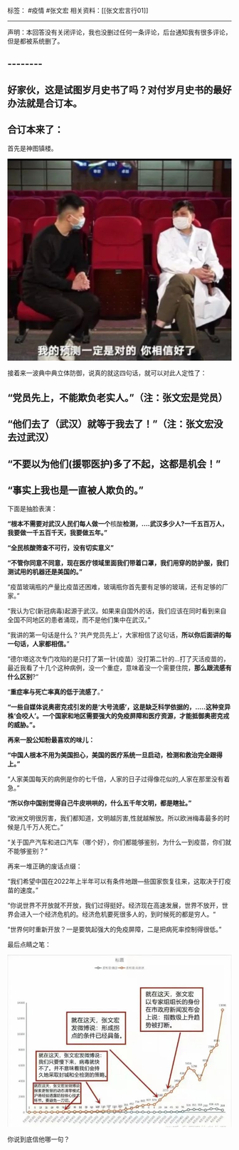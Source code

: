 标签： #疫情 #张文宏
相关资料：[[张文宏言行01]]
***
声明：本回答没有关闭评论，我也没删过任何一条评论，后台通知我有很多评论，但是都被系统删了。

## \--------

## 好家伙，这是试图岁月史书了吗？对付岁月史书的最好办法就是合订本。

## 合订本来了：

首先是神图镇楼。

[![1673197090412.jpeg](https://raw.githubusercontent.com/bluntvoice/mypic/main/1673197090412.jpeg)](https://raw.githubusercontent.com/bluntvoice/mypic/main/1673197090412.jpeg)

接着来一波典中典立体防御，说真的就这四句话，就可以对此人定性了：

## **“党员先上，不能欺负老实人。”（注：张文宏是党员）**

## **“他们去了（武汉）就等于我去了！”（注：张文宏没去过武汉）**

## **“不要以为他们(援鄂医护)多了不起，这都是机会！”**

## **“事实上我也是一直被人欺负的。”**

下面是抽脸表演：

**“根本不需要对武汉人民们每人做一个**核酸**检测，....武汉多少人?一千五百万人，我要做一千五百千天，我要做五年。”**

**“全民核酸筛查不可行，没有切实意义”**

**“不管你同意不同意，现在医疗领域里面我们带着口罩，我们用穿的防护服，我们测试用的机器还是美国的。”**

“疫苗玻璃瓶的产量比疫苗还困难，玻璃瓶你首先要有足够的玻璃，还有足够的厂家。”

“我认为它(新冠病毒)起源于武汉。如果来自国外的话，我们应该在同时看到来自全国不同地区的患者涌现，而不是他们集中在武汉。”

“我讲的第一句话是什么？‘共产党员先上’，大家相信了这句话，**所以你后面讲的每一句话，人家都相信。**”

“德尔塔这次专门攻陷的是只打了第一针(疫苗）没打第二针的...打了灭活疫苗的，最近我看了十几个这种病例，没一个重症，意味着没一个需要住院，**那么跟流感有什么区别**?“

“**重症率与死亡率真的低于流感了**。”

**“一些自媒体说奥密克戎引发的是‘**大号流感**’，这是缺乏科学依据的，.....**这种变异株‘会咬人’。一个国家和地区需要强大的免疫屏障和医疗资源，才能抵御奥密克戎的威胁。**”。**

**再来一股公知粉最喜欢的味儿：**

**“中国人根本不用为美国担心，美国的医疗系统一旦启动，检测和救治完全跟得上。”**

“人家美国每天的病例是你的七千倍，人家的日子过得像花似的,人家在那里没有着急。”

**“所以你中国别觉得自己牛皮哄哄的，什么五千年文明，都是瞎扯。”**

“欧洲文明很厉害，我们都知道，文明越厉害,性就越解放。所以欧洲梅毒最多的时候是几千万人死亡。”

“关于国产汽车和进口汽车（哪个好），你们都能够鉴别，为什么一到疫苗，你们就不能够鉴别？”

再来一堆正确的废话点缀：

“我们希望中国在2022年上半年可以有条件地跟—些国家恢复往来，这取决于打疫苗的速度。”

“你说世界不开放就不开放，我们过得挺好。经济现在高速发展，世界不放开，世界会进入一个经济危机的。经济危机要死很多人的，到时候死的都是穷人。“

“世界何时重新开放？一是要筑起强大的免疫屏障，二是把病死率控制得很低。”

最后点睛之笔：

[![1673197087888.jpeg](https://raw.githubusercontent.com/bluntvoice/mypic/main/1673197087888.jpeg)](https://raw.githubusercontent.com/bluntvoice/mypic/main/1673197087888.jpeg)

你说到底信他哪一句？
